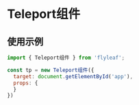 # Teleport组件

## 使用示例
```javascript
import { Teleport组件 } from 'flyleaf';

const tp = new Teleport组件({
  target: document.getElementById('app'),
  props: {
  }
})
```